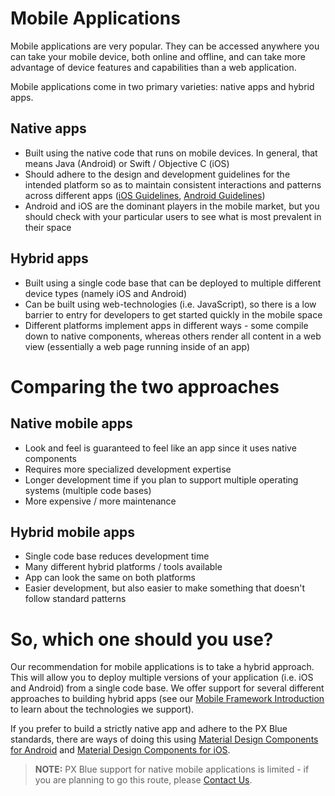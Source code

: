 # Mobile Applications
Mobile applications are very popular. They can be accessed anywhere you can take your mobile device, both online and offline, and can take more advantage of device features and capabilities than a web application.

Mobile applications come in two primary varieties: native apps and hybrid apps.

## Native apps
  - Built using the native code that runs on mobile devices. In general, that means Java (Android) or Swift / Objective C (iOS)
  - Should adhere to the design and development guidelines for the intended platform so as to maintain consistent interactions and patterns across different apps ([iOS Guidelines](https://developer.apple.com/ios/human-interface-guidelines/overview/themes/), [Android Guidelines](https://developer.android.com/design/index.html))
  - Android and iOS are the dominant players in the mobile market, but you should check with your particular users to see what is most prevalent in their space

## Hybrid apps
   - Built using a single code base that can be deployed to multiple different device types (namely iOS and Android)
   - Can be built using web-technologies (i.e. JavaScript), so there is a low barrier to entry for developers to get started quickly in the mobile space
   - Different platforms implement apps in different ways - some compile down to native components, whereas others render all content in a web view (essentially a web page running inside of an app)

# Comparing the two approaches
## Native mobile apps

- Look and feel is guaranteed to feel like an app since it uses native components
- Requires more specialized development expertise
- Longer development time if you plan to support multiple operating systems (multiple code bases)
- More expensive / more maintenance

## Hybrid mobile apps

- Single code base reduces development time
- Many different hybrid platforms / tools available
- App can look the same on both platforms
- Easier development, but also easier to make something that doesn't follow standard patterns

# So, which one should you use?
Our recommendation for mobile applications is to take a hybrid approach. This will allow you to deploy multiple versions of your application (i.e. iOS and Android) from a single code base. We offer support for several different approaches to building hybrid apps (see our [Mobile Framework Introduction](/development/frameworks-mobile/intro) to learn about the technologies we support).

If you prefer to build a strictly native app and adhere to the PX Blue standards, there are ways of doing this using [Material Design Components for Android](https://material.io/develop/android/) and [Material Design Components for iOS](https://material.io/develop/ios/). 

> **NOTE:** PX Blue support for native mobile applications is limited - if you are planning to go this route, please <a href="mailto:pxblue@eaton.com">Contact Us</a>.